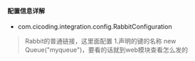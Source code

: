 #### 配置信息详解
+ com.cicoding.integration.config.RabbitConfiguration
> Rabbit的普通链接，这里面配置 
1.声明的键的名称 new Queue("myqueue")，要看的话就到web模块查看怎么发的